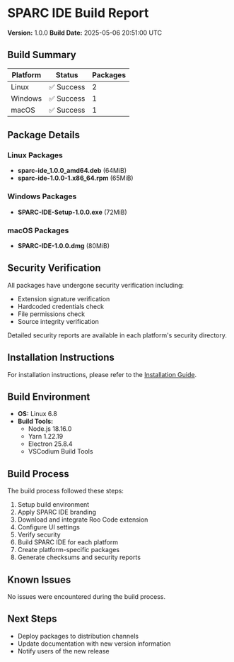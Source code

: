 # SPARC IDE Build Report

**Version:** 1.0.0
**Build Date:** 2025-05-06 20:51:00 UTC

## Build Summary

| Platform | Status | Packages |
|----------|--------|----------|
| Linux    | ✅ Success | 2 |
| Windows  | ✅ Success | 1 |
| macOS    | ✅ Success | 1 |

## Package Details

### Linux Packages

- **sparc-ide_1.0.0_amd64.deb** (64MiB)
- **sparc-ide-1.0.0-1.x86_64.rpm** (65MiB)

### Windows Packages

- **SPARC-IDE-Setup-1.0.0.exe** (72MiB)

### macOS Packages

- **SPARC-IDE-1.0.0.dmg** (80MiB)

## Security Verification

All packages have undergone security verification including:
- Extension signature verification
- Hardcoded credentials check
- File permissions check
- Source integrity verification

Detailed security reports are available in each platform's security directory.

## Installation Instructions

For installation instructions, please refer to the [Installation Guide](../docs/installation-guide.md).

## Build Environment

- **OS:** Linux 6.8
- **Build Tools:**
  - Node.js 18.16.0
  - Yarn 1.22.19
  - Electron 25.8.4
  - VSCodium Build Tools

## Build Process

The build process followed these steps:

1. Setup build environment
2. Apply SPARC IDE branding
3. Download and integrate Roo Code extension
4. Configure UI settings
5. Verify security
6. Build SPARC IDE for each platform
7. Create platform-specific packages
8. Generate checksums and security reports

## Known Issues

No issues were encountered during the build process.

## Next Steps

- Deploy packages to distribution channels
- Update documentation with new version information
- Notify users of the new release